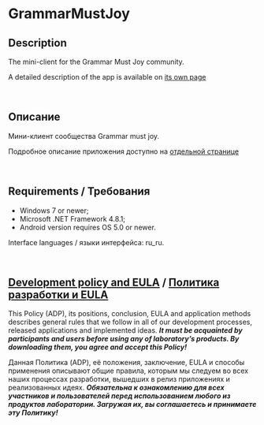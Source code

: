 # GrammarMustJoy

## Description

The mini-client for the Grammar Must Joy community.

A detailed description of the app is available on [its own page](https://adslbarxatov.github.io/GrammarMustJoy/en)

&nbsp;



## Описание

Мини-клиент сообщества Grammar must joy.

Подробное описание приложения доступно на [отдельной странице](https://adslbarxatov.github.io/GrammarMustJoy)

&nbsp;



## Requirements / Требования

- Windows 7 or newer;
- Microsoft .NET Framework 4.8.1;
- Android version requires OS 5.0 or newer.

Interface languages / языки интерфейса: ru_ru.

&nbsp;



## [Development policy and EULA](https://adslbarxatov.github.io/ADP) / [Политика разработки и EULA](https://adslbarxatov.github.io/ADP/ru)

This Policy (ADP), its positions, conclusion, EULA and application methods
describes general rules that we follow in all of our development processes, released applications and implemented ideas.
***It must be acquainted by participants and users before using any of laboratory’s products.
By downloading them, you agree and accept this Policy!***

Данная Политика (ADP), её положения, заключение, EULA и способы применения
описывают общие правила, которым мы следуем во всех наших процессах разработки, вышедших в релиз приложениях
и реализованных идеях.
***Обязательна к ознакомлению для всех участников и пользователей перед использованием любого из продуктов лаборатории.
Загружая их, вы соглашаетесь и принимаете эту Политику!***
